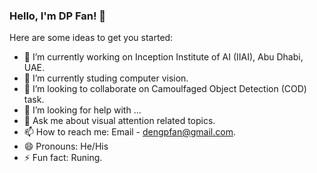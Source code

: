 ### Hello, I'm DP Fan! 👋


Here are some ideas to get you started:

- 🔭 I’m currently working on Inception Institute of AI (IIAI), Abu Dhabi, UAE.
- 🌱 I’m currently studing computer vision.
- 👯 I’m looking to collaborate on Camoulfaged Object Detection (COD) task.
- 🤔 I’m looking for help with ...
- 💬 Ask me about visual attention related topics.
- 📫 How to reach me: Email - dengpfan@gmail.com.
- 😄 Pronouns: He/His
- ⚡ Fun fact: Runing.

